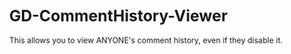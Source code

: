 # GD-CommentHistory-Viewer
This allows you to view ANYONE's comment history, even if they disable it. 
